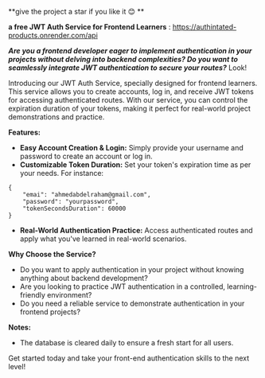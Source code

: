 **give the project a star if you like it 😊 **

**a free JWT Auth Service for Frontend Learners** : https://authintated-products.onrender.com/api

***Are you a frontend developer eager to implement authentication in your projects without delving into backend complexities? Do you want to seamlessly integrate JWT authentication to secure your routes?*** Look!

Introducing our JWT Auth Service, specially designed for frontend learners. This service allows you to create accounts, log in, and receive JWT tokens for accessing authenticated routes. With our service, you can control the expiration duration of your tokens, making it perfect for real-world project demonstrations and practice.

**Features:**

- **Easy Account Creation & Login:** Simply provide your username and password to create an account or log in.
- **Customizable Token Duration:** Set your token's expiration time as per your needs. For instance:
`````
{
    "emai": "ahmedabdelraham@gmail.com",
    "password": "yourpassword",
    "tokenSecondsDuration": 60000
}
`````

- **Real-World Authentication Practice:** Access authenticated routes and apply what you've learned in real-world scenarios.

**Why Choose the Service?**

- Do you want to apply authentication in your project without knowing anything about backend development?
- Are you looking to practice JWT authentication in a controlled, learning-friendly environment?
- Do you need a reliable service to demonstrate authentication in your frontend projects?

**Notes:**

- The database is cleared daily to ensure a fresh start for all users.

Get started today and take your front-end authentication skills to the next level!
